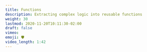 ```yaml
---
title: Functions
description: Extracting complex logic into reusable functions
weight: 30
lastmod: 2020-11-20T10:11:30-02:00
draft: false
vimeo: 
emoji: 🛡️
video_length: 1:42
---
```

